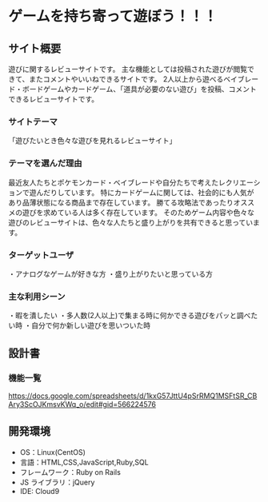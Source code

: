 # ゲームを持ち寄って遊ぼう！！！

## サイト概要

遊びに関するレビューサイトです。
主な機能としては投稿された遊びが閲覧できて、またコメントやいいねできるサイトです。
2人以上から遊べるベイブレード・ボードゲームやカードゲーム、「道具が必要のない遊び」を投稿、コメントできるレビューサイトです。

### サイトテーマ

「遊びたいとき色々な遊びを見れるレビューサイト」

### テーマを選んだ理由

最近友人たちとポケモンカード・ベイブレードや自分たちで考えたレクリエーションで遊んだりしています。
特にカードゲームに関しては、社会的にも人気があり品薄状態になる商品まで存在しています。
勝てる攻略法であったりオススメの遊びを求めている人は多く存在しています。
そのためゲーム内容や色々な遊びのレビューサイトは、色々な人たちと盛り上がりを共有できると思っています。

### ターゲットユーザ

・アナログなゲームが好きな方
・盛り上がりたいと思っている方

### 主な利用シーン

・暇を潰したい
・多人数(2人以上)で集まる時に何かできる遊びをパッと調べたい時 
・自分で何か新しい遊びを思いついた時 

## 設計書

### 機能一覧

https://docs.google.com/spreadsheets/d/1kxG57JttU4pSrRMQ1MSFtSR_CBAry3ScOJKmsvKWq_o/edit#gid=566224576

## 開発環境

- OS：Linux(CentOS)
- 言語：HTML,CSS,JavaScript,Ruby,SQL
- フレームワーク：Ruby on Rails
- JS ライブラリ：jQuery
- IDE: Cloud9
